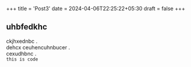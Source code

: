 +++
title = 'Post3'
date = 2024-04-06T22:25:22+05:30
draft = false
+++

## uhbfedkhc
ckjhxednbc .  
dehcx ceuhencuhnbucer .  
cexudhbnc .  
``
this is code
``

